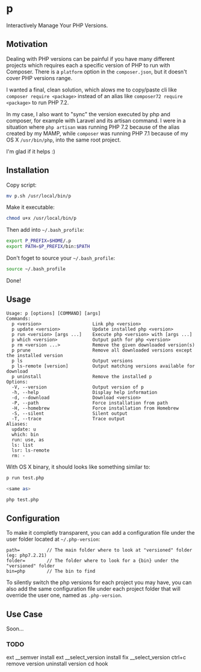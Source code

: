 # p
Interactively Manage Your PHP Versions.



## Motivation

Dealing with PHP versions can be painful if you have many different projects which requires each a specific version of PHP to run with Composer. There is a `platform` option in the `composer.json`, but it doesn't cover PHP versions range.

I wanted a final, clean solution, which alows me to copy/paste cli like `composer require <package>` instead of an alias like `composer72 require <package>` to run PHP 7.2.

In my case, I also want to "sync" the version executed by php and composer, for example with Laravel and its artisan command. I were in a situation where `php artisan` was running PHP 7.2 because of the alias created by my MAMP, while `composer` was running PHP 7.1 because of my OS X `/usr/bin/php`, into the same root project.

I'm glad if it helps :)



## Installation

Copy script:

```bash
mv p.sh /usr/local/bin/p
```

Make it executable:

```bash
chmod u+x /usr/local/bin/p
```

Then add into `~/.bash_profile`:

```bash
export P_PREFIX=$HOME/.p
export PATH=$P_PREFIX/bin:$PATH
```

Don't foget to source your `~/.bash_profile`:

```bash
source ~/.bash_profile
```

Done!



## Usage

```
Usage: p [options] [COMMAND] [args]
Commands:
  p <version>                   Link php <version>
  p update <version>            Update installed php <version>
  p run <version> [args ...]    Execute php <version> with [args ...]
  p which <version>             Output path for php <version>
  p rm <version ...>            Remove the given downloaded version(s)
  p prune                       Remove all downloaded versions except the installed version
  p ls                          Output versions
  p ls-remote [version]         Output matching versions available for download
  p uninstall                   Remove the installed p
Options:
  -V, --version                 Output version of p
  -h, --help                    Display help information
  -d, --download                Download <version>
  -P, --path                    Force installation from path
  -H, --homebrew                Force installation from Homebrew
  -S, --silent                  Silent output
  -T, --trace                   Trace output
Aliases:
  update: u
  which: bin
  run: use, as
  ls: list
  lsr: ls-remote
  rm: -
```



With OS X binary, it should looks like something similar to:

```bash
p run test.php

<same as>

php test.php
```



## Configuration

To make it completly transparent, you can add a configuration file under the user folder located at `~/.php-version`:

```
path=          // The main folder where to look at "versioned" folder (eg: php7.2.21)
folder=        // The folder where to look for a {bin} under the "versioned" folder
bin=php        // The bin to find
```



To silently switch the php versions for each project you may have, you can also add the same configuration file under each project folder that will override the user one, named as `.php-version`.



## Use Case

Soon...



### TODO

ext __semver install
ext __select_version install
fix __select_version ctrl+c
remove version
uninstall version
cd hook
